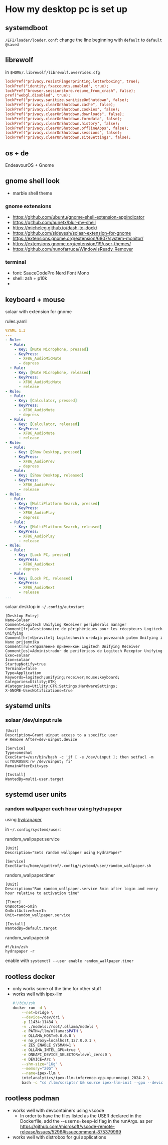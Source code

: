 # How my desktop pc is set up

## systemdboot
`/EFI/loader/loader.conf`: change the line beginning with `default` to `default @saved`

## librewolf
in `$HOME/.librewolf/librewolf.overrides.cfg`
```cfg
lockPref("privacy.resistFingerprinting.letterboxing", true);
lockPref("identity.fxaccounts.enabled", true);
lockPref("browser.sessionstore.resume_from_crash", false);
pref("webgl.disabled", true);
lockPref("privacy.sanitize.sanitizeOnShutdown", false);
lockPref("privacy.clearOnShutdown.cache", false);
lockPref("privacy.clearOnShutdown.cookies", false);
lockPref("privacy.clearOnShutdown.downloads", false);
lockPref("privacy.clearOnShutdown.formdata", false);
lockPref("privacy.clearOnShutdown.history", false);
lockPref("privacy.clearOnShutdown.offlineApps", false);
lockPref("privacy.clearOnShutdown.sessions", false);
lockPref("privacy.clearOnShutdown.siteSettings", false);
```

## os + de
EndeavourOS + Gnome

## gnome shell look
- marble shell theme

### gnome extensions
- https://github.com/ubuntu/gnome-shell-extension-appindicator
- https://github.com/aunetx/blur-my-shell
- https://micheleg.github.io/dash-to-dock/
- https://github.com/sidevesh/solaar-extension-for-gnome
- https://extensions.gnome.org/extension/6807/system-monitor/
- https://extensions.gnome.org/extension/19/user-themes/
- https://github.com/nunofarruca/WindowIsReady_Remover

### terminal
- font: SauceCodePro Nerd Font Mono
- shell: zsh + p10k
- 

## keyboard + mouse
solaar with extension for gnome

rules.yaml
```yaml
%YAML 1.3
---
- Rule:
  - Rule:
    - Key: [Mute Microphone, pressed]
    - KeyPress:
      - XF86_AudioMicMute
      - depress
  - Rule:
    - Key: [Mute Microphone, released]
    - KeyPress:
      - XF86_AudioMicMute
      - release
- Rule:
  - Rule:
    - Key: [Calculator, pressed]
    - KeyPress:
      - XF86_AudioMute
      - depress
  - Rule:
    - Key: [Calculator, released]
    - KeyPress:
      - XF86_AudioMute
      - release
- Rule:
  - Rule:
    - Key: [Show Desktop, pressed]
    - KeyPress:
      - XF86_AudioPrev
      - depress
  - Rule:
    - Key: [Show Desktop, released]
    - KeyPress:
      - XF86_AudioPrev
      - release
- Rule:
  - Rule:
    - Key: [MultiPlatform Search, pressed]
    - KeyPress:
      - XF86_AudioPlay
      - depress
  - Rule:
    - Key: [MultiPlatform Search, released]
    - KeyPress:
      - XF86_AudioPlay
      - release
- Rule:
  - Rule:
    - Key: [Lock PC, pressed]
    - KeyPress:
      - XF86_AudioNext
      - depress
  - Rule:
    - Key: [Lock PC, released]
    - KeyPress:
      - XF86_AudioNext
      - release
...
```

solaar.desktop in `~/.config/autostart`
```
[Desktop Entry]
Name=Solaar
Comment=Logitech Unifying Receiver peripherals manager
Comment[fr]=Gestionnaire de périphériques pour les récepteurs Logitech Unifying
Comment[hr]=Upravitelj Logitechovih uređaja povezanih putem Unifying i Nano prijemnika
Comment[ru]=Управление приёмником Logitech Unifying Receiver
Comment[es]=Administrador de periféricos de Logitech Receptor Unifying
Exec=solaar
Icon=solaar
StartupNotify=true
Terminal=false
Type=Application
Keywords=logitech;unifying;receiver;mouse;keyboard;
Categories=Utility;GTK;
#Categories=Utility;GTK;Settings;HardwareSettings;
X-GNOME-UsesNotifications=true
```

## systemd units
### solaar /dev/uinput rule
```
[Unit]
Description=Grant uinput access to a specific user
# Remove After=dev-uinput.device

[Service]
Type=oneshot
ExecStart=/usr/bin/bash -c 'if [ -e /dev/uinput ]; then setfacl -m u:YOURUSER:rw /dev/uinput; fi'
RemainAfterExit=yes

[Install]
WantedBy=multi-user.target
```

## systemd user units
### random wallpaper each hour using hydrapaper
using [hydrapaper](https://aur.archlinux.org/packages/hydrapaper)

in `~/.config/systemd/user`:

random_wallpaper.service
```
[Unit]
Description="Sets random wallpaper using HydraPaper"

[Service]
ExecStart=/home/aguttrof/.config/systemd/user/random_wallpaper.sh
```

random_wallpaper.timer
```
[Unit]
Description="Run random_wallpaper.service 5min after login and every hour relative to activation time"

[Timer]
OnBootSec=5min
OnUnitActiveSec=1h
Unit=random_wallpaper.service

[Install]
WantedBy=default.target
```

random_wallpaper.sh
```
#!/bin/zsh
hydrapaper -r
```

enable with `systemctl --user enable random_wallpaper.timer`

## rootless docker
- only works some of the time for other stuff
- works well with ipex-llm
  ```bash
  #!/bin/zsh
  docker run -d \
      --net=bridge \
      --device=/dev/dri \
      -p 11434:11434 \
      -v ./models:/root/.ollama/models \
      -e PATH=/llm/ollama:$PATH \
      -e OLLAMA_HOST=0.0.0.0 \
      -e no_proxy=localhost,127.0.0.1 \
      -e ZES_ENABLE_SYSMAN=1 \
      -e OLLAMA_INTEL_GPU=true \
      -e ONEAPI_DEVICE_SELECTOR=level_zero:0 \
      -e DEVICE=Arc \
      --shm-size="16g" \
      --memory="20G" \
      --name=ipex-llm \
      intelanalytics/ipex-llm-inference-cpp-xpu:oneapi_2024.2 \
      bash -c "cd /llm/scripts/ && source ipex-llm-init --gpu --device Arc && bash start-ollama.sh && tail -f /llm/ollama/ollama.log"
  ```

## rootless podman
- works well with devcontainers using vscode
  - In order to have the files listed as the USER declared in the Dockerfile, add the --userns=keep-id flag in the runArgs. as per https://github.com/microsoft/vscode-remote-release/issues/5296#issuecomment-875379969
- works well with distrobox for gui applications
